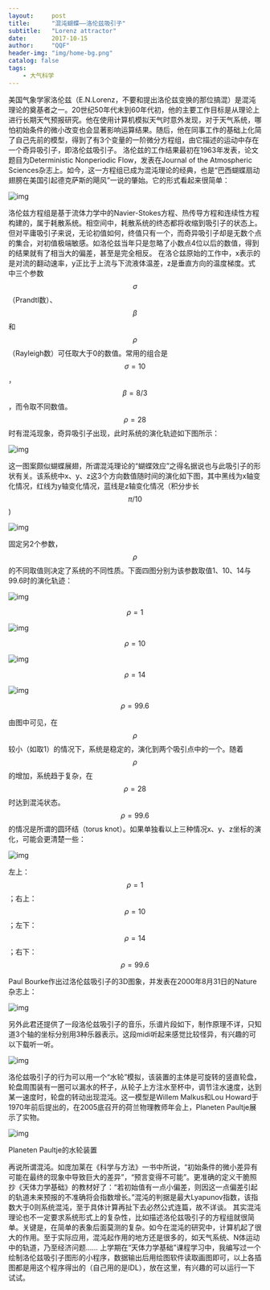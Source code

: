```yaml
---
layout:     post
title:      "混沌蝴蝶——洛伦兹吸引子"
subtitle:   "Lorenz attractor"
date:       2017-10-15
author:     "QQF"
header-img: "img/home-bg.png"
catalog: false
tags:
    - 大气科学
---
```


美国气象学家洛伦兹（E.N.Lorenz，不要和提出洛伦兹变换的那位搞混）是混沌理论的奠基者之一。20世纪50年代末到60年代初，他的主要工作目标是从理论上进行长期天气预报研究。他在使用计算机模拟天气时意外发现，对于天气系统，哪怕初始条件的微小改变也会显著影响运算结果。随后，他在同事工作的基础上化简了自己先前的模型，得到了有3个变量的一阶微分方程组，由它描述的运动中存在一个奇异吸引子，即洛伦兹吸引子。
洛伦兹的工作结果最初在1963年发表，论文题目为Deterministic Nonperiodic Flow，发表在Journal of the Atmospheric Sciences杂志上。如今，这一方程组已成为混沌理论的经典，也是“巴西蝴蝶扇动翅膀在美国引起德克萨斯的飓风”一说的肇始。它的形式看起来很简单：

![img](/img/in-post/2017-10-15-Lorenze-attractor/01.png)

洛伦兹方程组是基于流体力学中的Navier-Stokes方程、热传导方程和连续性方程构建的，属于耗散系统。相空间中，耗散系统的终态都将收缩到吸引子的状态上。但对平庸吸引子来说，无论初值如何，终值只有一个，而奇异吸引子却是无数个点的集合，对初值极端敏感。如洛伦兹当年只是忽略了小数点4位以后的数值，得到的结果就有了相当大的偏差，甚至是完全相反。
在洛仑兹原始的工作中，x表示的是对流的翻动速率，y正比于上流与下流液体温差，z是垂直方向的温度梯度。式中三个参数$$\sigma$$（Prandtl数）、$$\beta$$和$$\rho$$（Rayleigh数）可任取大于0的数值。常用的组合是$$\sigma = 10$$，$$\beta = 8/3$$，而令取不同数值。$$\rho = 28$$时有混沌现象，奇异吸引子出现，此时系统的演化轨迹如下图所示：

![img](/img/in-post/2017-10-15-Lorenze-attractor/02.png)

这一图案颇似蝴蝶展翅，所谓混沌理论的“蝴蝶效应”之得名据说也与此吸引子的形状有关。该系统中x、y、z这3个方向数值随时间的演化如下图，其中黑线为x轴变化情况，红线为y轴变化情况，蓝线是z轴变化情况（积分步长$$\pi / 10$$)

![img](/img/in-post/2017-10-15-Lorenze-attractor/03.png)

固定另2个参数，$$\rho$$的不同取值则决定了系统的不同性质。下面四图分别为该参数取值1、10、14与99.6时的演化轨迹：

![img](/img/in-post/2017-10-15-Lorenze-attractor/04.png)

$$\rho = 1$$

![img](/img/in-post/2017-10-15-Lorenze-attractor/05.png)

$$\rho = 10$$

![img](/img/in-post/2017-10-15-Lorenze-attractor/06.png)

$$\rho = 14$$

![img](/img/in-post/2017-10-15-Lorenze-attractor/07.png)

$$\rho = 99.6$$

由图中可见，在$$\rho$$较小（如取1）的情况下，系统是稳定的，演化到两个吸引点中的一个。随着$$\rho$$的增加，系统趋于复杂，在$$\rho = 28$$时达到混沌状态。$$\rho = 99.6$$的情况是所谓的圆环结（torus knot）。如果单独看以上三种情况x、y、z坐标的演化，可能会更清楚一些：

![img](/img/in-post/2017-10-15-Lorenze-attractor/08.png)

左上：$$\rho = 1$$；右上：$$\rho = 10$$；左下：$$\rho = 14$$；右下：$$\rho = 99.6$$

Paul Bourke作出过洛伦兹吸引子的3D图象，并发表在2000年8月31日的Nature杂志上：

![img](/img/in-post/2017-10-15-Lorenze-attractor/09.png)

另外此君还提供了一段洛伦兹吸引子的音乐，乐谱片段如下，制作原理不详，只知道3个轴的坐标分别用3种乐器表示。这段midi听起来感觉比较怪异，有兴趣的可以下载听一听。

![img](/img/in-post/2017-10-15-Lorenze-attractor/10.png)

洛伦兹吸引子的行为可以用一个“水轮”模拟，该装置的主体是可旋转的竖直轮盘，轮盘周围装有一圈可以漏水的杯子，从轮子上方注水至杯中，调节注水速度，达到某一速度时，轮盘的转动出现混沌。这一模型是Willem Malkus和Lou Howard于1970年前后提出的，在2005底召开的荷兰物理教师年会上，Planeten Paultje展示了实物。

![img](/img/in-post/2017-10-15-Lorenze-attractor/11.png)

Planeten Paultje的水轮装置

再说所谓混沌。如庞加莱在《科学与方法》一书中所说，“初始条件的微小差异有可能在最终的现象中导致巨大的差异”，“预言变得不可能”。更准确的定义干脆照抄《天体力学基础》的教材好了：“若初始值有一点小偏差，则因这一点偏差引起的轨道未来预报的不准确将会指数增长。”混沌的判据是最大Lyapunov指数，该指数大于0则系统混沌，至于具体计算再扯下去必然公式连篇，故不详谈。
其实混沌理论也不一定要求系统形式上的复杂性，比如描述洛伦兹吸引子的方程组就很简单。关键是，在简单的表象后面莫测的复杂。如今在混沌的研究中，计算机起了很大的作用。至于实际应用，混沌起作用的地方还是很多的，如天气系统、N体运动中的轨道，乃至经济问题……
上学期在“天体力学基础”课程学习中，我编写过一个绘制洛伦兹吸引子图形的小程序，数据输出后用绘图软件读取画图即可，以上各插图都是用这个程序得出的（自己用的是IDL），放在这里，有兴趣的可以运行一下试试。
